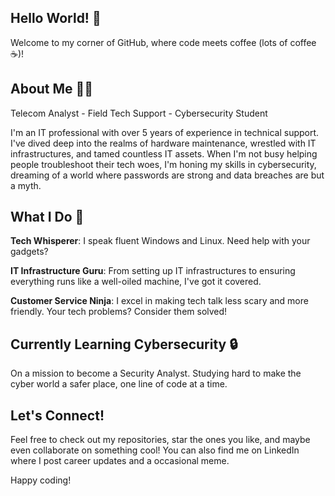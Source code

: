 ## Hello World! 👋
Welcome to my corner of GitHub, where code meets coffee (lots of coffee ☕)!

## About Me 👨‍💻
Telecom Analyst - Field Tech Support - Cybersecurity Student

I'm an IT professional with over 5 years of experience in technical support. I've dived deep into the realms of hardware maintenance, wrestled with IT infrastructures, and tamed countless IT assets. When I'm not busy helping people troubleshoot their tech woes, I'm honing my skills in cybersecurity, dreaming of a world where passwords are strong and data breaches are but a myth.

## What I Do 🚀
**Tech Whisperer**: I speak fluent Windows and Linux. Need help with your gadgets?

**IT Infrastructure Guru**: From setting up IT infrastructures to ensuring everything runs like a well-oiled machine, I've got it covered.

**Customer Service Ninja**: I excel in making tech talk less scary and more friendly. Your tech problems? Consider them solved!

## Currently Learning Cybersecurity 🔒
On a mission to become a Security Analyst. Studying hard to make the cyber world a safer place, one line of code at a time.

## Let's Connect!
Feel free to check out my repositories, star the ones you like, and maybe even collaborate on something cool! You can also find me on LinkedIn where I  post career updates and a occasional meme.

Happy coding! 
